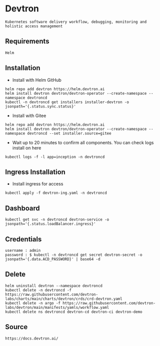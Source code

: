 # Devtron
```
Kubernetes software delivery workflow, debugging, monitoring and holistic access management
```

## Requirements
```
Helm
```

## Installation
- Install with Helm GitHub
```
helm repo add devtron https://helm.devtron.ai
helm install devtron devtron/devtron-operator --create-namespace --namespace devtroncd
kubectl -n devtroncd get installers installer-devtron -o jsonpath='{.status.sync.status}'
```

- Install with Gitee
```
helm repo add devtron https://helm.devtron.ai
helm install devtron devtron/devtron-operator --create-namespace --namespace devtroncd --set installer.source=gitee
```

- Wait up to 20 minutes to confirm all components. You can check logs install on here
```
kubectl logs -f -l app=inception -n devtroncd
```

## Ingress Installation
- Install ingress for access
```
kubectl apply -f devtron-ing.yaml -n devtroncd
```

## Dashboard
```
kubectl get svc -n devtroncd devtron-service -o jsonpath='{.status.loadBalancer.ingress}'
```

## Credentials
```
username : admin
password : $ kubectl -n devtroncd get secret devtron-secret -o jsonpath='{.data.ACD_PASSWORD}' | base64 -d
```

## Delete
```
helm uninstall devtron --namespace devtroncd
kubectl delete -n devtroncd -f https://raw.githubusercontent.com/devtron-labs/charts/main/charts/devtron/crds/crd-devtron.yaml
kubectl delete -n argo -f https://raw.githubusercontent.com/devtron-labs/devtron/main/manifests/yamls/workflow.yaml
kubectl delete ns devtroncd devtron-cd devtron-ci devtron-demo
```

## Source
```
https://docs.devtron.ai/
```